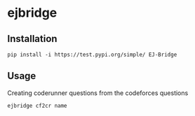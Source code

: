 # ejbridge

## Installation

```
pip install -i https://test.pypi.org/simple/ EJ-Bridge
```

## Usage

Creating coderunner questions from the codeforces questions
```
ejbridge cf2cr name
```
